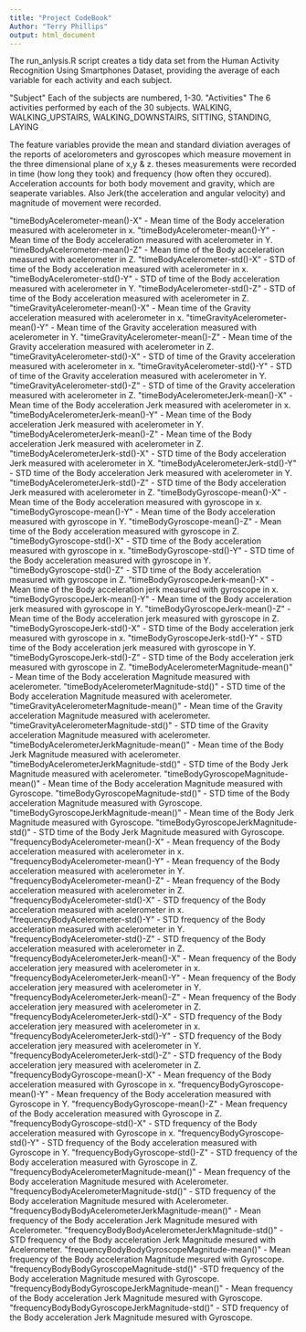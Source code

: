 ```yaml
---
title: "Project CodeBook"
Author: "Terry Phillips"
output: html_document
---
```


The run_anlysis.R script creates a tidy data set from the Human Activity Recognition Using Smartphones Dataset, providing the average of each variable for each activity and each subject. 

"Subject"
      Each of the subjects are numbered, 1-30.
"Activities"
      The 6 activities performed by each of the 30 subjects.
      WALKING, WALKING_UPSTAIRS, WALKING_DOWNSTAIRS, SITTING, STANDING, LAYING
      
The feature variables provide the mean and standard diviation averages of the reports of acelorometers and gyroscopes which measure movement in the three dimensional plane of x,y & z. theses measurements were recorded in time (how long they took) and frequency (how often they occured). Acceleration accounts for both body movement and gravity, which are seaperate variables. Also Jerk(the acceleration and angular velocity) and magnitude of movement were recorded. 
      
"timeBodyAcelerometer-mean()-X"
      - Mean time of the Body acceleration measured with acelerometer in x.
"timeBodyAcelerometer-mean()-Y"
      - Mean time of the Body acceleration measured with acelerometer  in Y.
"timeBodyAcelerometer-mean()-Z"
      - Mean time of the Body acceleration measured with acelerometer  in Z.
"timeBodyAcelerometer-std()-X"
      - STD of time of the Body acceleration measured with acelerometer  in x.
"timeBodyAcelerometer-std()-Y"
      - STD of time of the Body acceleration measured with acelerometer  in Y.
"timeBodyAcelerometer-std()-Z"
      - STD of time of the Body acceleration measured with acelerometer  in Z.
"timeGravityAcelerometer-mean()-X"
      - Mean time of the Gravity acceleration measured with acelerometer  in x.
"timeGravityAcelerometer-mean()-Y"
      - Mean time of the Gravity acceleration measured with acelerometer  in Y.
"timeGravityAcelerometer-mean()-Z"
      - Mean time of the Gravity acceleration measured with acelerometer  in Z.
"timeGravityAcelerometer-std()-X"
      - STD of time of the Gravity acceleration measured with acelerometer  in x.
"timeGravityAcelerometer-std()-Y"
      - STD of time of the Gravity acceleration measured with acelerometer  in Y.
"timeGravityAcelerometer-std()-Z"
      - STD of time of the Gravity acceleration measured with acelerometer  in Z.
"timeBodyAcelerometerJerk-mean()-X"
      - Mean time of the Body acceleration Jerk measured with acelerometer  in x.
"timeBodyAcelerometerJerk-mean()-Y"
      - Mean time of the Body acceleration Jerk measured with acelerometer  in Y.
"timeBodyAcelerometerJerk-mean()-Z"
      - Mean time of the Body acceleration Jerk measured with acelerometer  in Z.
"timeBodyAcelerometerJerk-std()-X"
            - STD time of the Body acceleration Jerk measured with acelerometer in X.
"timeBodyAcelerometerJerk-std()-Y"
            - STD time of the Body acceleration Jerk measured with acelerometer in Y.
"timeBodyAcelerometerJerk-std()-Z"
            - STD time of the Body acceleration Jerk measured with acelerometer in Z.
"timeBodyGyroscope-mean()-X"
      - Mean time of the Body acceleration measured with gyroscope in x.
"timeBodyGyroscope-mean()-Y"
      - Mean time of the Body acceleration measured with gyroscope in Y.
"timeBodyGyroscope-mean()-Z"
      - Mean time of the Body acceleration measured with gyroscope in Z.
"timeBodyGyroscope-std()-X"
            - STD time of the Body acceleration measured with gyroscope in x.
"timeBodyGyroscope-std()-Y"
            - STD time of the Body acceleration measured with gyroscope in Y.
"timeBodyGyroscope-std()-Z"
            - STD time of the Body acceleration measured with gyroscope in Z.
"timeBodyGyroscopeJerk-mean()-X"
            - Mean time of the Body acceleration jerk measured with gyroscope in x.
"timeBodyGyroscopeJerk-mean()-Y"
            - Mean time of the Body acceleration jerk measured with gyroscope in Y.
"timeBodyGyroscopeJerk-mean()-Z"
            - Mean time of the Body acceleration jerk measured with gyroscope in Z.
"timeBodyGyroscopeJerk-std()-X"
            - STD time of the Body acceleration jerk measured with gyroscope in x.
"timeBodyGyroscopeJerk-std()-Y"
            - STD time of the Body acceleration jerk measured with gyroscope in Y.
"timeBodyGyroscopeJerk-std()-Z"
            - STD time of the Body acceleration jerk measured with gyroscope in Z.
"timeBodyAcelerometerMagnitude-mean()"
            - Mean time of the Body acceleration Magnitude measured with acelerometer.
"timeBodyAcelerometerMagnitude-std()"
            - STD time of the Body acceleration Magnitude measured with acelerometer.
"timeGravityAcelerometerMagnitude-mean()"
            - Mean time of the Gravity acceleration Magnitude measured with acelerometer.
"timeGravityAcelerometerMagnitude-std()"
            - STD time of the Gravity acceleration Magnitude measured with acelerometer.
"timeBodyAcelerometerJerkMagnitude-mean()"
            - Mean time of the Body Jerk Magnitude measured with acelerometer.
"timeBodyAcelerometerJerkMagnitude-std()"
            - STD time of the Body Jerk Magnitude measured with acelerometer.
"timeBodyGyroscopeMagnitude-mean()"
            - Mean time of the Body acceleration Magnitude measured with Gyroscope.
"timeBodyGyroscopeMagnitude-std()"
            - STD time of the Body acceleration Magnitude measured with Gyroscope.
"timeBodyGyroscopeJerkMagnitude-mean()"
            - Mean time of the Body Jerk Magnitude measured with Gyroscope.
"timeBodyGyroscopeJerkMagnitude-std()"
            - STD time of the Body Jerk Magnitude measured with Gyroscope.
"frequencyBodyAcelerometer-mean()-X"
      - Mean frequency of the Body acceleration measured with acelerometer in x.
"frequencyBodyAcelerometer-mean()-Y"
      - Mean frequency of the Body acceleration measured with acelerometer in Y.
"frequencyBodyAcelerometer-mean()-Z"
      - Mean frequency of the Body acceleration measured with acelerometer in Z.
"frequencyBodyAcelerometer-std()-X"
      - STD frequency of the Body acceleration measured with acelerometer in x.
"frequencyBodyAcelerometer-std()-Y"
      - STD frequency of the Body acceleration measured with acelerometer in Y.
"frequencyBodyAcelerometer-std()-Z"
      - STD frequency of the Body acceleration measured with acelerometer in Z.
"frequencyBodyAcelerometerJerk-mean()-X"
      - Mean frequency of the Body acceleration jery measured with acelerometer in x.
"frequencyBodyAcelerometerJerk-mean()-Y"
      - Mean frequency of the Body acceleration jery measured with acelerometer in Y.
"frequencyBodyAcelerometerJerk-mean()-Z"
      - Mean frequency of the Body acceleration jery measured with acelerometer in Z.
"frequencyBodyAcelerometerJerk-std()-X"
      - STD frequency of the Body acceleration jery measured with acelerometer in x.
"frequencyBodyAcelerometerJerk-std()-Y"
      - STD frequency of the Body acceleration jery measured with acelerometer in Y.
"frequencyBodyAcelerometerJerk-std()-Z"
      - STD frequency of the Body acceleration jery measured with acelerometer in Z.
"frequencyBodyGyroscope-mean()-X"
      - Mean frequency of the Body acceleration measured with Gyroscope in x.
"frequencyBodyGyroscope-mean()-Y"
      - Mean frequency of the Body acceleration measured with Gyroscope in Y.
"frequencyBodyGyroscope-mean()-Z"
      - Mean frequency of the Body acceleration measured with Gyroscope in Z.
"frequencyBodyGyroscope-std()-X"
      - STD frequency of the Body acceleration measured with Gyroscope in x.
"frequencyBodyGyroscope-std()-Y"
      - STD frequency of the Body acceleration measured with Gyroscope in Y.
"frequencyBodyGyroscope-std()-Z"
      - STD frequency of the Body acceleration measured with Gyroscope in Z.
"frequencyBodyAcelerometerMagnitude-mean()"
      - Mean frequency of the Body acceleration Magnitude mesured with Acelerometer.
"frequencyBodyAcelerometerMagnitude-std()"
      - STD frequency of the Body acceleration Magnitude mesured with Acelerometer.
"frequencyBodyBodyAcelerometerJerkMagnitude-mean()"
      - Mean frequency of the Body acceleration Jerk Magnitude mesured with Acelerometer.
"frequencyBodyBodyAcelerometerJerkMagnitude-std()"
      - STD frequency of the Body acceleration Jerk Magnitude mesured with Acelerometer.
"frequencyBodyBodyGyroscopeMagnitude-mean()"
      - Mean frequency of the Body acceleration Magnitude mesured with Gyroscope.
"frequencyBodyBodyGyroscopeMagnitude-std()"
      -STD frequency of the Body acceleration Magnitude mesured with Gyroscope.
"frequencyBodyBodyGyroscopeJerkMagnitude-mean()"
      - Mean frequency of the Body acceleration Jerk Magnitude mesured with Gyroscope.
"frequencyBodyBodyGyroscopeJerkMagnitude-std()"
      - STD frequency of the Body acceleration Jerk Magnitude mesured with Gyroscope.
